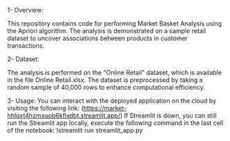 1- Overview:

This repository contains code for performing Market Basket Analysis using the Apriori algorithm.
The analysis is demonstrated on a sample retail dataset to uncover associations between products in customer transactions.

2- Dataset:

The analysis is performed on the "Online Retail" dataset, which is available in the file Online Retail.xlsx. 
The dataset is preprocessed by taking a random sample of 40,000 rows to enhance computational efficiency.

3- Usage:
You can interact with the deployed application on the cloud by visiting the following link:
(https://market-hhlqxt4hzmxuob6kflxdbt.streamlit.app/)
If Streamlit is down, you can still run the Streamlit app locally, execute the following command in the last cell of the notebook:
!streamlit run streamlit_app.py
